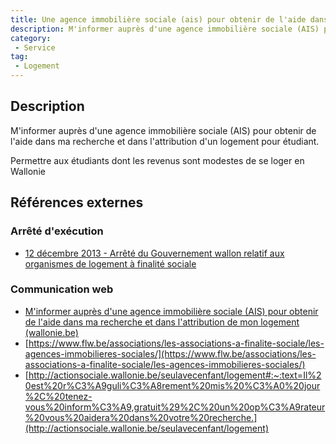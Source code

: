 ```yaml
---
title: Une agence immobilière sociale (ais) pour obtenir de l'aide dans ma recherche et dans l'attribution d'un logement pour étudiant
description: M'informer auprès d'une agence immobilière sociale (AIS) pour obtenir de l'aide dans ma recherche et dans l'attribution d'un logement pour étudiant
category: 
 - Service
tag: 
 - Logement
---
```


## Description

M'informer auprès d'une agence immobilière sociale (AIS) pour obtenir de l'aide dans ma recherche et dans l'attribution d'un logement pour étudiant.

Permettre aux étudiants dont les revenus sont modestes de se loger en Wallonie

## Références externes 

### Arrêté d'exécution

- [12 décembre 2013 - Arrêté du Gouvernement wallon relatif aux organismes de logement à finalité sociale](https://wallex.wallonie.be/eli/arrete/2013/12/12/2013207320/2023/03/24)
### Communication web

- [M'informer auprès d'une agence immobilière sociale (AIS) pour obtenir de l'aide dans ma recherche et dans l'attribution de mon logement (wallonie.be)](https://www.wallonie.be/fr/demarches/minformer-aupres-dune-agence-immobiliere-sociale-ais-pour-obtenir-de-laide-dans-ma-recherche-et-dans)
- [https://www.flw.be/associations/les-associations-a-finalite-sociale/les-agences-immobilieres-sociales/](https://www.flw.be/associations/les-associations-a-finalite-sociale/les-agences-immobilieres-sociales/)
- [http://actionsociale.wallonie.be/seulavecenfant/logement#:~:text=Il%20est%20r%C3%A9guli%C3%A8rement%20mis%20%C3%A0%20jour%2C%20tenez-vous%20inform%C3%A9,gratuit%29%2C%20un%20op%C3%A9rateur%20vous%20aidera%20dans%20votre%20recherche.](http://actionsociale.wallonie.be/seulavecenfant/logement)


